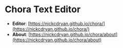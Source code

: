 # Chora Text Editor

- **Editor**: [https://nickcdryan.github.io/chora/](https://nickcdryan.github.io/chora/)
- **About**: [https://nickcdryan.github.io/chora/about](https://nickcdryan.github.io/chora/about)
